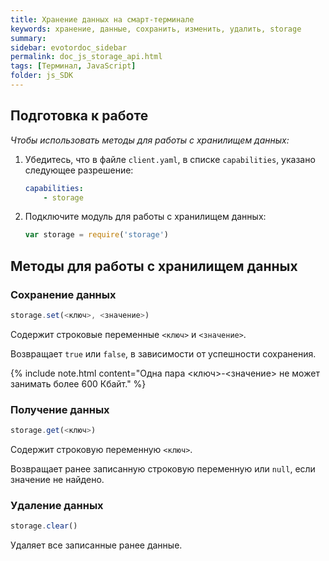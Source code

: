 ```yaml
---
title: Хранение данных на смарт-терминале
keywords: хранение, данные, сохранить, изменить, удалить, storage
summary:
sidebar: evotordoc_sidebar
permalink: doc_js_storage_api.html
tags: [Терминал, JavaScript]
folder: js_SDK
---
```


## Подготовка к работе

*Чтобы использовать методы для работы с хранилищем данных:*

1. Убедитесь, что в файле `client.yaml`, в списке `capabilities`, указано следующее разрешение:

   ```yaml
   capabilities:
       - storage
   ```

2. Подключите модуль для работы с хранилищем данных:

   ```javascript
   var storage = require('storage')
   ```

## Методы для работы с хранилищем данных

### Сохранение данных

```javascript
storage.set(<ключ>, <значение>)
```

Содержит строковые переменные `<ключ>` и `<значение>`.

Возвращает `true` или `false`, в зависимости от успешности сохранения.

{% include note.html content="Одна пара <ключ>-<значение> не может занимать более 600 Кбайт." %}

### Получение данных

```javascript
storage.get(<ключ>)
```

Содержит строковую переменную `<ключ>`.

Возвращает ранее записанную строковую переменную или `null`, если значение не найдено.

### Удаление данных

```javascript
storage.clear()
```

Удаляет все записанные ранее данные.
